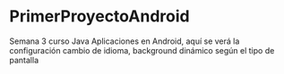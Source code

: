 # PrimerProyectoAndroid
Semana 3 curso Java Aplicaciones en Android, aquí se verá la configuración cambio de idioma, background dinámico según el tipo de pantalla
